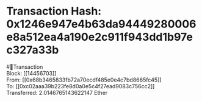
Transaction Hash: 0x1246e947e4b63da94449280006e8a512ea4a190e2c911f943dd1b97ec327a33b
====================================================================================
  
#💸Transaction  
Block: [[14456703]]  
From: [[0x68b3465833fb72a70ecdf485e0e4c7bd8665fc45]]  
To: [[0xc02aaa39b223fe8d0a0e5c4f27ead9083c756cc2]]  
Transferred: 2.0146765143622147 Ether